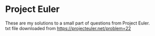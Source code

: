 # Project Euler
These are my solutions to a small part of questions from Project Euler.                                            
txt file downloaded from https://projecteuler.net/problem=22
